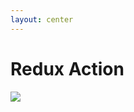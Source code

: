 ```yaml
---
layout: center
---
```


# Redux Action

<img class="diagram" src="/redux-flux-action.drawio.svg" />
